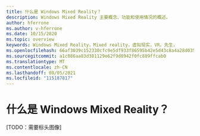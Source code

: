 ```yaml
---
title: 什么是 Windows Mixed Reality？
description: Windows Mixed Reality 主要概念、功能和使用情况的概述。
author: hferrone
ms.author: v-hferrone
ms.date: 10/15/2020
ms.topic: overview
keywords: Windows Mixed Reality，Mixed reality，虚拟现实，VR，先生，
ms.openlocfilehash: 66af3039c152330cfc9e5df933f86595b42e5d43c8a4a28d035c5e53d23c42c1
ms.sourcegitcommit: a1c086aa83d381129e62f9d8942f0fc889ffcab0
ms.translationtype: MT
ms.contentlocale: zh-CN
ms.lasthandoff: 08/05/2021
ms.locfileid: "115187817"
---
```

# <a name="what-is-windows-mixed-reality"></a>什么是 Windows Mixed Reality？

[TODO：需要标头图像]
